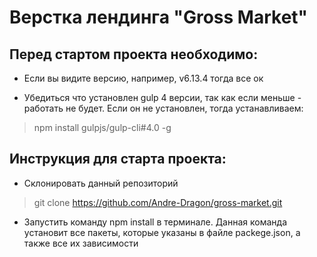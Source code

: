 # Верстка лендинга "Gross Market"

## Перед стартом проекта необходимо:

- Если вы видите версию, например, v6.13.4 тогда все ок

- Убедиться что установлен gulp 4 версии, так как если меньше - работать не будет.
  Если он не установлен, тогда устанавливаем:

> npm install gulpjs/gulp-cli#4.0 -g

## Инструкция для старта проекта:

- Склонировать данный репозиторий

> git clone https://github.com/Andre-Dragon/gross-market.git

- Запустить команду npm install в терминале. Данная команда установит все пакеты, которые указаны в файле packege.json, а также все их зависимости
